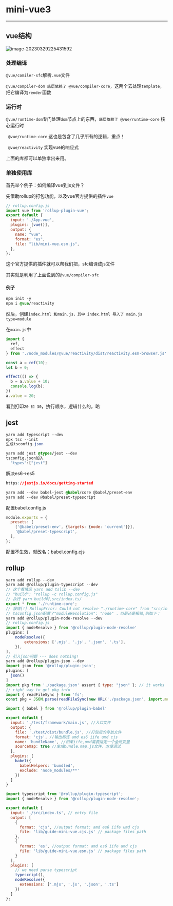 # mini-vue3

<hr/>

## vue结构

![image-20230329225431592](https://forupload.oss-cn-guangzhou.aliyuncs.com/newImg/image-20230329225431592.png)



### 处理编译

`@vue/comiler-sfc`解析`.vue`文件

`@vue/compiler-dom 底层依赖了 @vue/compiler-core`，这两个去处理`template`，把它编译为`render`函数



### 运行时

`@vue/runtime-dom`专门处理`dom`节点上的东西，`底层依赖了 @vue/runtime-core` 核心运行时

` @vue/runtime-core` 这也是包含了几乎所有的逻辑，重点！

` @vue/reactivity` 实现vue的响应式

上面的库都可以单独拿出来用。



### 单独使用库

首先举个例子：如何编译vue到js文件？

先借助rollup的打包功能，以及vue官方提供的插件`vue`

```js
// rollup.config.js
import vue from 'rollup-plugin-vue';
export default {
  input: './App.vue',
  plugins: [vue()],
  output: {
    name: "vue",
    format: "es",
    file: "lib/mini-vue.esm.js",
  },
};
```

这个官方提供的插件就可以帮我们把，sfc编译成js文件

其实就是利用了上面说到的`@vue/compiler-sfc`

#### 例子

```css
npm init -y
npm i @vue/reactivity
```

然后，创建`index.html 和main.js，其中 index.html 导入了 main.js type=module`

在`main.js`中

```js
import {
  ref,
  effect
} from './node_modules/@vue/reactivity/dist/reactivity.esm-browser.js' // 因为是跑在浏览器上的

const a = ref(10);
let b = 0;

effect(() => {
  b = a.value + 10;
  console.log(b);
})
a.value = 20;
```

看到打印`20 和 30`，执行顺序，逻辑什么的，略



## jest

```css
yarn add typescript --dev
npx tsc --init
生成tsconfig.json

yarn add jest @types/jest --dev
tsconfig.json加入
  "types":["jest"]
```

解决es6->es5

```css
https://jestjs.io/docs/getting-started

yarn add --dev babel-jest @babel/core @babel/preset-env
yarn add --dev @babel/preset-typescript
```

配置babel.config.js

```javascript
module.exports = {
  presets: [
    ['@babel/preset-env', {targets: {node: 'current'}}],
    '@babel/preset-typescript',
  ],
};
```

配置不生效，就改名：babel.config.cjs



## rollup

```js
yarn add rollup --dev
yarn add @rollup/plugin-typescript --dev
// 这个看情况 yarn add tslib --dev
// "build": "rollup -c rollup.config.js"
// 执行 yarn build时,src/index.ts/
export * from './runtime-core';
// 报错[!] RollupError: Could not resolve "./runtime-core" from "src/index.ts"
// tsconfig.json配置了"moduleResolution": "node" ，但是还是报错,则如下：
yarn add @rollup/plugin-node-resolve --dev
// rollup.config.js
import { nodeResolve } from '@rollup/plugin-node-resolve'
plugins: [
    nodeResolve({
        extensions: ['.mjs', '.js', '.json', '.ts'],
    }),
],
// 引入json问题 --- does nothing!
yarn add @rollup/plugin-json --dev
import json from '@rollup/plugin-json';
plugins: [
  json()
]
import pkg from './package.json' assert { type: "json" }; // it works
// right way to get pkg info
import { readFileSync } from 'fs';
const pkg = JSON.parse(readFileSync(new URL('./package.json', import.meta.url), 'utf8'));
```

```js
import { babel } from '@rollup/plugin-babel'

export default {
  input: './test/framework/main.js', //入口文件
  output: {
    file: './test/dist/bundle.js', //打包后的存放文件
    format: 'cjs', //输出格式 amd es6 iife umd cjs
    name: 'bundleName', //如果iife,umd需要指定一个全局变量
    sourcemap: true //生成bundle.map.js文件，方便调试
  },
  plugins: [
    babel({
      babelHelpers: 'bundled',
      exclude: 'node_modules/**'
    })
  ]
}
```

```js
import typescript from '@rollup/plugin-typescript';
import { nodeResolve } from '@rollup/plugin-node-resolve';

export default {
  input: './src/index.ts', // entry file
  output: [
    {
      format: 'cjs', //output format: amd es6 iife umd cjs
      file: 'lib/guide-mini-vue.cjs.js' // package files path
    },
    {
      format: 'es', //output format: amd es6 iife umd cjs
      file: 'lib/guide-mini-vue.esm.js' // package files path
    }
  ],
  plugins: [
    // we need parse typescript
    typescript(),
    nodeResolve({
      extensions: ['.mjs', '.js', '.json', '.ts']
    })
  ]
};

```



